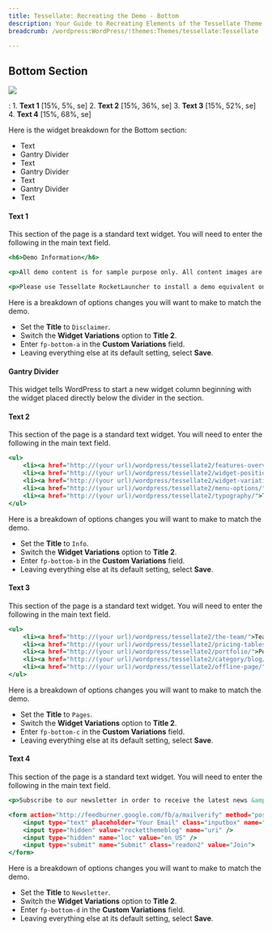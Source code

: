 ```yaml
---
title: Tessellate: Recreating the Demo - Bottom
description: Your Guide to Recreating Elements of the Tessellate Theme for WordPress
breadcrumb: /wordpress:WordPress/!themes:Themes/tessellate:Tessellate

---
```


Bottom Section
-----

![][demo]

:   1. **Text 1** [15%, 5%, se]
    2. **Text 2** [15%, 36%, se]
    3. **Text 3** [15%, 52%, se]
    4. **Text 4** [15%, 68%, se]

Here is the widget breakdown for the Bottom section:

* Text
* Gantry Divider
* Text
* Gantry Divider
* Text
* Gantry Divider
* Text

#### Text 1

This section of the page is a standard text widget. You will need to enter the following in the main text field.

~~~ .html
<h6>Demo Information</h6>

<p>All demo content is for sample purpose only. All content images are freely available from <a href="http://unsplash.com/">Unsplash</a>.</p>

<p>Please use Tessellate RocketLauncher to install a demo equivalent onto your site.</p>
~~~

Here is a breakdown of options changes you will want to make to match the demo.

* Set the **Title** to `Disclaimer`.
* Switch the **Widget Variations** option to **Title 2**.
* Enter `fp-bottom-a` in the **Custom Variations** field.
* Leaving everything else at its default setting, select **Save**.

#### Gantry Divider

This widget tells WordPress to start a new widget column beginning with the widget placed directly below the divider in the section.

#### Text 2

This section of the page is a standard text widget. You will need to enter the following in the main text field.

~~~ .html
<ul>
	<li><a href="http://(your url)/wordpress/tessellate2/features-overview/">About</a></li>
	<li><a href="http://(your url)/wordpress/tessellate2/widget-positions/">Widgets</a></li>
	<li><a href="http://(your url)/wordpress/tessellate2/widget-variations/">Variations</a></li>
	<li><a href="http://(your url)/wordpress/tessellate2/menu-options/">Menu</a></li>
	<li><a href="http://(your url)/wordpress/tessellate2/typography/">Typography</a></li>
</ul>
~~~

Here is a breakdown of options changes you will want to make to match the demo.

* Set the **Title** to `Info`.
* Switch the **Widget Variations** option to **Title 2**.
* Enter `fp-bottom-b` in the **Custom Variations** field.
* Leaving everything else at its default setting, select **Save**.

#### Text 3

This section of the page is a standard text widget. You will need to enter the following in the main text field.

~~~ .html
<ul>
	<li><a href="http://(your url)/wordpress/tessellate2/the-team/">Team</a></li>
	<li><a href="http://(your url)/wordpress/tessellate2/pricing-tables/">Pricing</a></li>
	<li><a href="http://(your url)/wordpress/tessellate2/portfolio/">Portfolio</a></li>
	<li><a href="http://(your url)/wordpress/tessellate2/category/blog/">Blog</a></li>
	<li><a href="http://(your url)/wordpress/tessellate2/offline-page/">Maintenance</a></li>
</ul>
~~~

Here is a breakdown of options changes you will want to make to match the demo.

* Set the **Title** to `Pages`.
* Switch the **Widget Variations** option to **Title 2**.
* Enter `fp-bottom-c` in the **Custom Variations** field.
* Leaving everything else at its default setting, select **Save**.

#### Text 4

This section of the page is a standard text widget. You will need to enter the following in the main text field.

~~~ .html
<p>Subscribe to our newsletter in order to receive the latest news &amp; articles. We promise we won't spam your inbox!</p>

<form action="http://feedburner.google.com/fb/a/mailverify" method="post" target="popupwindow" onsubmit="window.open('http://feedburner.google.com/fb/a/mailverify?uri=rocketthemeblog', 'popupwindow', 'scrollbars=yes,width=550,height=520');return true" class="rt-form-horizontal">
	<input type="text" placeholder="Your Email" class="inputbox" name="email" />
	<input type="hidden" value="rocketthemeblog" name="uri" />
	<input type="hidden" name="loc" value="en_US" />
	<input type="submit" name="Submit" class="readon2" value="Join">
</form>
~~~

Here is a breakdown of options changes you will want to make to match the demo.

* Set the **Title** to `Newsletter`.
* Switch the **Widget Variations** option to **Title 2**.
* Enter `fp-bottom-d` in the **Custom Variations** field.
* Leaving everything else at its default setting, select **Save**.

[demo]: assets/demo_11.jpeg
[roksprocket]: ../../plugins/roksprocket/
